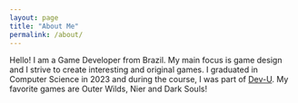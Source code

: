 ```yaml
---
layout: page
title: "About Me"
permalink: /about/
---
```

Hello! I am a Game Developer from Brazil. My main focus is game design and I strive to create interesting and original games. I graduated  in Computer Science in 2023 and during the course, I was part of [Dev-U](https://dev-unifei.github.io). My favorite games are Outer Wilds, Nier and Dark Souls!
